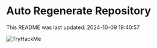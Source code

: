# Auto Regenerate Repository

This README was last updated: 2024-10-09 19:40:57

 ![TryHackMe](https://tryhackme.com/badge/533634)